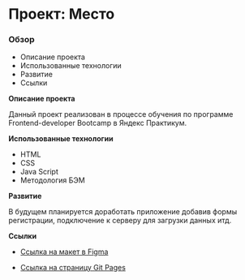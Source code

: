 # Проект: Место

### Обзор

* Описание проекта
* Использованные технологии
* Развитие
* Ссылки

**Описание проекта**

Данный проект реализован в процессе обучения по программе Frontend-developer Bootcamp в Яндекс Практикум.

**Использованные технологии**

* HTML
* CSS
* Java Script
* Методология БЭМ

**Развитие**

В будущем планируется доработать приложение добавив формы регистрации, подключение к серверу для загрузки данных итд.

**Ссылки**

* [Ссылка на макет в Figma](https://www.figma.com/file/2cn9N9jSkmxD84oJik7xL7/JavaScript.-Sprint-4?node-id=0%3A1)

* [Ссылка на страницу Git Pages](https://rustamlee.github.io/mesto-project-bootcamp/)
